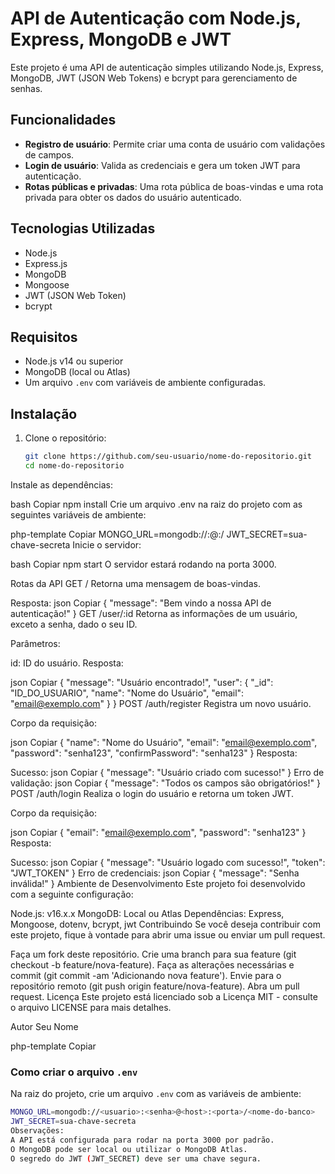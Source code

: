 # API de Autenticação com Node.js, Express, MongoDB e JWT

Este projeto é uma API de autenticação simples utilizando Node.js, Express, MongoDB, JWT (JSON Web Tokens) e bcrypt para gerenciamento de senhas.

## Funcionalidades

- **Registro de usuário**: Permite criar uma conta de usuário com validações de campos.
- **Login de usuário**: Valida as credenciais e gera um token JWT para autenticação.
- **Rotas públicas e privadas**: Uma rota pública de boas-vindas e uma rota privada para obter os dados do usuário autenticado.

## Tecnologias Utilizadas

- Node.js
- Express.js
- MongoDB
- Mongoose
- JWT (JSON Web Token)
- bcrypt

## Requisitos

- Node.js v14 ou superior
- MongoDB (local ou Atlas)
- Um arquivo `.env` com variáveis de ambiente configuradas.

## Instalação

1. Clone o repositório:
   ```bash
   git clone https://github.com/seu-usuario/nome-do-repositorio.git
   cd nome-do-repositorio
Instale as dependências:

bash
Copiar
npm install
Crie um arquivo .env na raiz do projeto com as seguintes variáveis de ambiente:

php-template
Copiar
MONGO_URL=mongodb://<usuario>:<senha>@<host>:<porta>/<nome-do-banco>
JWT_SECRET=sua-chave-secreta
Inicie o servidor:

bash
Copiar
npm start
O servidor estará rodando na porta 3000.

Rotas da API
GET /
Retorna uma mensagem de boas-vindas.

Resposta:
json
Copiar
{
  "message": "Bem vindo a nossa API de autenticação!"
}
GET /user/:id
Retorna as informações de um usuário, exceto a senha, dado o seu ID.

Parâmetros:

id: ID do usuário.
Resposta:

json
Copiar
{
  "message": "Usuário encontrado!",
  "user": {
    "_id": "ID_DO_USUARIO",
    "name": "Nome do Usuário",
    "email": "email@exemplo.com"
  }
}
POST /auth/register
Registra um novo usuário.

Corpo da requisição:

json
Copiar
{
  "name": "Nome do Usuário",
  "email": "email@exemplo.com",
  "password": "senha123",
  "confirmPassword": "senha123"
}
Resposta:

Sucesso:
json
Copiar
{
  "message": "Usuário criado com sucesso!"
}
Erro de validação:
json
Copiar
{
  "message": "Todos os campos são obrigatórios!"
}
POST /auth/login
Realiza o login do usuário e retorna um token JWT.

Corpo da requisição:

json
Copiar
{
  "email": "email@exemplo.com",
  "password": "senha123"
}
Resposta:

Sucesso:
json
Copiar
{
  "message": "Usuário logado com sucesso!",
  "token": "JWT_TOKEN"
}
Erro de credenciais:
json
Copiar
{
  "message": "Senha inválida!"
}
Ambiente de Desenvolvimento
Este projeto foi desenvolvido com a seguinte configuração:

Node.js: v16.x.x
MongoDB: Local ou Atlas
Dependências: Express, Mongoose, dotenv, bcrypt, jwt
Contribuindo
Se você deseja contribuir com este projeto, fique à vontade para abrir uma issue ou enviar um pull request.

Faça um fork deste repositório.
Crie uma branch para sua feature (git checkout -b feature/nova-feature).
Faça as alterações necessárias e commit (git commit -am 'Adicionando nova feature').
Envie para o repositório remoto (git push origin feature/nova-feature).
Abra um pull request.
Licença
Este projeto está licenciado sob a Licença MIT - consulte o arquivo LICENSE para mais detalhes.

Autor
Seu Nome

php-template
Copiar

### Como criar o arquivo `.env`

Na raiz do projeto, crie um arquivo `.env` com as variáveis de ambiente:

```bash
MONGO_URL=mongodb://<usuario>:<senha>@<host>:<porta>/<nome-do-banco>
JWT_SECRET=sua-chave-secreta
Observações:
A API está configurada para rodar na porta 3000 por padrão.
O MongoDB pode ser local ou utilizar o MongoDB Atlas.
O segredo do JWT (JWT_SECRET) deve ser uma chave segura.
